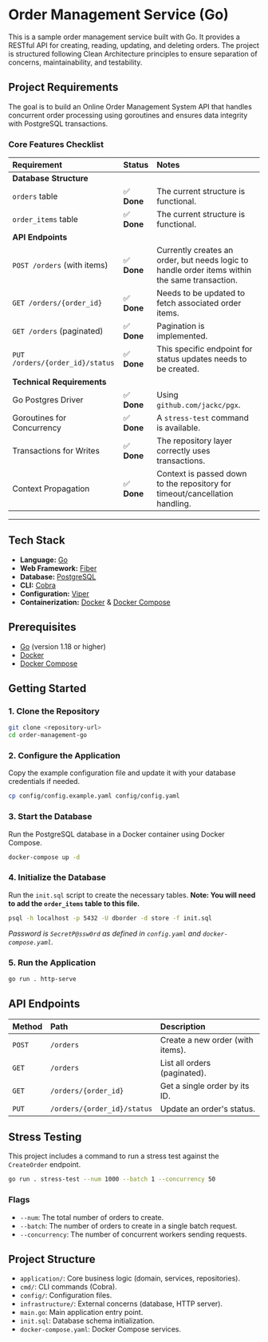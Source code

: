 # Order Management Service (Go)

This is a sample order management service built with Go. It provides a RESTful API for creating, reading, updating, and deleting orders. The project is structured following Clean Architecture principles to ensure separation of concerns, maintainability, and testability.

## Project Requirements

The goal is to build an Online Order Management System API that handles concurrent order processing using goroutines and ensures data integrity with PostgreSQL transactions.

### Core Features Checklist

| Requirement | Status | Notes |
| :--- | :--- | :--- |
| **Database Structure** | | |
| `orders` table | ✅ **Done** | The current structure is functional. |
| `order_items` table | ✅ **Done** | The current structure is functional. |
| **API Endpoints** | | |
| `POST /orders` (with items) | ✅ **Done**  | Currently creates an order, but needs logic to handle order items within the same transaction. |
| `GET /orders/{order_id}` |  ✅ **Done** | Needs to be updated to fetch associated order items. |
| `GET /orders` (paginated) | ✅ **Done** | Pagination is implemented. |
| `PUT /orders/{order_id}/status` | ✅ **Done** | This specific endpoint for status updates needs to be created. |
| **Technical Requirements** | | |
| Go Postgres Driver | ✅ **Done** | Using `github.com/jackc/pgx`. |
| Goroutines for Concurrency | ✅ **Done** | A `stress-test` command is available. |
| Transactions for Writes | ✅ **Done** | The repository layer correctly uses transactions. |
| Context Propagation | ✅ **Done** | Context is passed down to the repository for timeout/cancellation handling. |

---

## Tech Stack

- **Language:** [Go](https://golang.org/)
- **Web Framework:** [Fiber](https://gofiber.io/)
- **Database:** [PostgreSQL](https://www.postgresql.org/)
- **CLI:** [Cobra](https://github.com/spf13/cobra)
- **Configuration:** [Viper](https://github.com/spf13/viper)
- **Containerization:** [Docker](https://www.docker.com/) & [Docker Compose](https://docs.docker.com/compose/)

## Prerequisites

- [Go](https://golang.org/doc/install) (version 1.18 or higher)
- [Docker](https://docs.docker.com/get-docker/)
- [Docker Compose](https://docs.docker.com/compose/install/)

## Getting Started

### 1. Clone the Repository

```bash
git clone <repository-url>
cd order-management-go
```

### 2. Configure the Application

Copy the example configuration file and update it with your database credentials if needed.

```bash
cp config/config.example.yaml config/config.yaml
```

### 3. Start the Database

Run the PostgreSQL database in a Docker container using Docker Compose.

```bash
docker-compose up -d
```

### 4. Initialize the Database

Run the `init.sql` script to create the necessary tables. **Note: You will need to add the `order_items` table to this file.**

```bash
psql -h localhost -p 5432 -U dborder -d store -f init.sql
```
*Password is `SecretP@ssw0rd` as defined in `config.yaml` and `docker-compose.yaml`.*

### 5. Run the Application

```bash
go run . http-serve
```

## API Endpoints

| Method | Path | Description |
| :--- | :--- | :--- |
| `POST` | `/orders` | Create a new order (with items). |
| `GET` | `/orders` | List all orders (paginated). |
| `GET` | `/orders/{order_id}` | Get a single order by its ID. |
| `PUT` | `/orders/{order_id}/status` | Update an order's status. |

## Stress Testing

This project includes a command to run a stress test against the `CreateOrder` endpoint.

```bash
go run . stress-test --num 1000 --batch 1 --concurrency 50
```

### Flags

- `--num`: The total number of orders to create.
- `--batch`: The number of orders to create in a single batch request.
- `--concurrency`: The number of concurrent workers sending requests.

## Project Structure

- `application/`: Core business logic (domain, services, repositories).
- `cmd/`: CLI commands (Cobra).
- `config/`: Configuration files.
- `infrastructure/`: External concerns (database, HTTP server).
- `main.go`: Main application entry point.
- `init.sql`: Database schema initialization.
- `docker-compose.yaml`: Docker Compose services.

